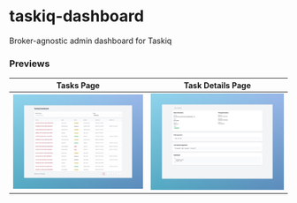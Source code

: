 # taskiq-dashboard

Broker-agnostic admin dashboard for Taskiq

### Previews
Tasks Page | Task Details Page
:-------------------------:|:-------------------------:
![Alt text](./docs/assets/dashboard.jpeg) | ![Alt text](./docs/assets/task.jpeg)
